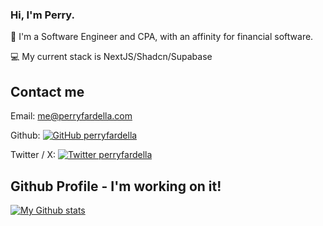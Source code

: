 ### Hi, I'm Perry.

:construction_worker: I'm a Software Engineer and CPA, with an affinity for financial software.

:computer: My current stack is NextJS/Shadcn/Supabase

## Contact me

Email: me@perryfardella.com

Github: [![GitHub perryfardella](https://img.shields.io/github/followers/perryfardella?label=follow&style=social)](https://github.com/perryfardella)

Twitter / X: [![Twitter perryfardella](https://img.shields.io/badge/follow-perryfardella-1DA1F2?logo=x&style=social)](https://twitter.com/perryfardella)

## Github Profile - I'm working on it!

[![My Github stats](https://github-readme-stats.vercel.app/api?username=perryfardella&show_icons=true&theme=transparent&count_private=true&include_all_commits=true)](https://github.com/perryfardella/)
